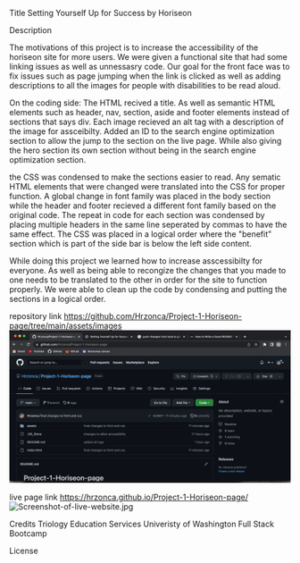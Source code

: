 Title 
Setting Yourself Up for Success by Horiseon 

Description 

The motivations of this project is to increase the accessibility of the horiseon site for more users. We were given a functional site that had some linking issues as well as unnessasry code. Our goal for the front face was to fix issues such as page jumping when the link is clicked as well as adding descriptions to all the images for people with disabilities to be read aloud. 

On the coding side:
The HTML recived a title. As well as semantic HTML elements such as header, nav, section, aside and footer elements instead of sections that says div. Each image recieved an alt tag with a description of the image for assceibilty. Added an ID to the search engine optimization section to allow the jump to the section on the live page. While also giving the hero section its own section without being in the search engine optimization section.     

the CSS was condensed to make the sections easier to read. Any sematic HTML elements that were changed were translated into the CSS for proper function. A global change in font family was placed in the body section while the header and footer recieved a different font family based on the original code. The repeat in code for each section was condensed by placing multiple headers in the same line seperated by commas to have the same effect. The CSS was placed in a logical order where the "benefit" section which is part of the side bar is below the left side content. 

While doing this project we learned how to increase asscessibilty for everyone. As well as being able to recongize the changes that you made to one needs to be translated to the other in order for the site to function properly. We were able to clean up the code by condensing and putting the sections in a logical order. 

repository link
https://github.com/Hrzonca/Project-1-Horiseon-page/tree/main/assets/images
![Screenshot-of-GitHub-repository.jpg](assets/images/Screenshot-of-GitHub-repository.jpg)

live page link 
https://hrzonca.github.io/Project-1-Horiseon-page/
![Screenshot-of-live-website.jpg](assets/images/Screenshot-of-live-website.jpg)




Credits
Triology Education Services
Univeristy of Washington Full Stack Bootcamp

License 
